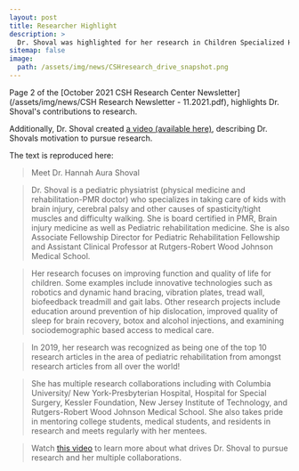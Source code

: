 ```yaml
---
layout: post
title: Researcher Highlight
description: >
  Dr. Shoval was highlighted for her research in Children Specialized Hospital's Research Center Newsletter
sitemap: false
image:
  path: /assets/img/news/CSHresearch_drive_snapshot.png
---
```



Page 2 of the [October 2021 CSH Research Center
Newsletter](/assets/img/news/CSH Research Newsletter - 11.2021.pdf),
highlights Dr. Shoval's contributions to research.

Additionally, Dr. Shoval created [a video (available here)](https://youtu.be/6ejIVI0-DBc), describing Dr. Shovals motivation to pursue research.

The text is reproduced here:

> Meet Dr. Hannah Aura Shoval

> Dr. Shoval is a pediatric physiatrist (physical medicine and rehabilitation-PMR doctor) who specializes in taking care of kids with brain injury, cerebral palsy and other causes of spasticity/tight muscles and difficulty walking. She is board certified in PMR, Brain injury medicine as well as Pediatric rehabilitation medicine. She is also Associate Fellowship Director for Pediatric Rehabilitation Fellowship and Assistant Clinical Professor at Rutgers-Robert Wood Johnson Medical School.

> Her research focuses on improving function and quality of life for children. Some examples include innovative technologies such as robotics and dynamic hand bracing, vibration plates, tread wall, biofeedback treadmill and gait labs. Other research projects include education around prevention of hip dislocation, improved quality of sleep for brain recovery, botox and alcohol injections, and examining sociodemographic based access to medical care.

> In 2019, her research was recognized as being one of the top 10 research articles in the area of pediatric rehabilitation from amongst research articles from all over the world!

> She has multiple research collaborations including with Columbia University/ New York-Presbyterian Hospital, Hospital for Special Surgery, Kessler Foundation, New Jersey Institute of Technology, and Rutgers-Robert Wood Johnson Medical School. She also takes pride in mentoring college students, medical students, and residents in research and meets regularly with her mentees.

> Watch [this video](https://youtu.be/6ejIVI0-DBc) to learn more about what drives Dr. Shoval to pursue research and her multiple collaborations.
